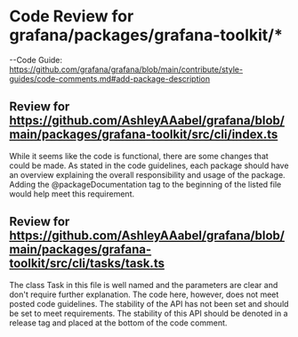 # Code Review for grafana/packages/grafana-toolkit/*

--Code Guide: https://github.com/grafana/grafana/blob/main/contribute/style-guides/code-comments.md#add-package-description

## Review for https://github.com/AshleyAAabel/grafana/blob/main/packages/grafana-toolkit/src/cli/index.ts

  While it seems like the code is functional, there are some changes that could be made. As stated in the code guidelines, each package should have an overview explaining the overall responsibility and usage of the package. Adding the @packageDocumentation tag to the beginning of the listed file would help meet this requirement.

## Review for https://github.com/AshleyAAabel/grafana/blob/main/packages/grafana-toolkit/src/cli/tasks/task.ts

  The class Task<TOptions> in this file is well named and the parameters are clear and don't require further explanation. The code here, however, does not meet posted code guidelines. The stability of the API has not been set and should be set to meet requirements. The stability of this API should be denoted in a release tag and placed at the bottom of the code comment.
